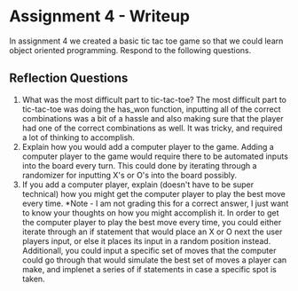 # Assignment 4 - Writeup

In assignment 4 we created a basic tic tac toe game so that we could learn object oriented programming. Respond to the following questions.

## Reflection Questions

1. What was the most difficult part to tic-tac-toe?
The most difficult part to tic-tac-toe was doing the has_won function, inputting all of the correct combinations was a bit of a hassle and also making sure that the player had one of the correct combinations as well. It was tricky, and required a lot of thinking to accomplish.
2. Explain how you would add a computer player to the game.
Adding a computer player to the game would require there to be automated inputs into the board every turn. This could done by iterating through a randomizer for inputting X's or O's into the board possibly. 
3. If you add a computer player, explain (doesn't have to be super technical) how you might get the computer player to play the best move every time. *Note - I am not grading this for a correct answer, I just want to know your thoughts on how you might accomplish it.
In order to get the computer player to play the best move every time, you could either iterate through an if statement that would place an X or O next the user players input, or else it places its input in a random position instead. Additionall, you could input a specific set of moves that the computer could go through that would simulate the best set of moves a player can make, and implenet a series of if statements in case a specific spot is taken.